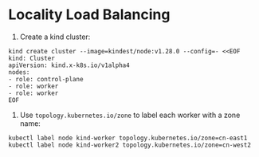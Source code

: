 
# Locality Load Balancing

1. Create a kind cluster:

```shell
kind create cluster --image=kindest/node:v1.28.0 --config=- <<EOF
kind: Cluster
apiVersion: kind.x-k8s.io/v1alpha4
nodes:
- role: control-plane
- role: worker
- role: worker
EOF
```

1. Use `topology.kubernetes.io/zone` to label each worker with a zone name:

```shell
kubectl label node kind-worker topology.kubernetes.io/zone=cn-east1
kubectl label node kind-worker2 topology.kubernetes.io/zone=cn-west2
```